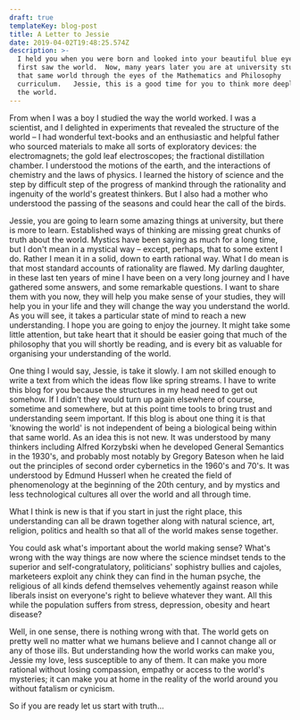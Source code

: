 ```yaml
---
draft: true
templateKey: blog-post
title: A Letter to Jessie
date: 2019-04-02T19:48:25.574Z
description: >-
  I held you when you were born and looked into your beautiful blue eyes as they
  first saw the world.  Now, many years later you are at university studying
  that same world through the eyes of the Mathematics and Philosophy
  curriculum.   Jessie, this is a good time for you to think more deeply about
  the world.
---
```


  From when I was a boy I studied the way the world worked.  I was a scientist, and I delighted in experiments that revealed the structure of the world – I had wonderful text-books and an enthusiastic and helpful father who sourced materials to make all sorts of exploratory devices: the electromagnets; the gold leaf electroscopes; the fractional distillation chamber.  I understood the motions of the earth, and the interactions of chemistry and the laws of physics.  I learned the history of science and the step by difficult step of the progress of mankind through the rationality and ingenuity of the world's greatest thinkers.  But I also had a mother who understood the passing of the seasons and could hear the call of the birds.  

Jessie, you are going to learn some amazing things at university, but there is more to learn.   Established ways of thinking are missing great chunks of truth about the world.  Mystics have been saying as much for a long time, but I don't mean in a mystical way – except, perhaps, that to some extent I do.  Rather I mean it in a solid, down to earth rational way.  What I do mean is that most standard accounts of rationality are flawed.  My darling daughter, in these last ten years of mine I have been on a very long journey and I have gathered some answers, and some remarkable questions.  I want to share them with you now, they will help you make sense of your studies, they will help you in your life and they will change the way you understand the world.  As you will see, it takes a particular state of mind to reach a new understanding.  I hope you are going to enjoy the journey.  It might take some little attention, but take heart that it should be easier going that much of the philosophy that you will shortly be reading, and is every bit as valuable for organising your understanding of the world.  

One thing I would say, Jessie, is take it slowly.  I am not skilled enough to write a text from which the ideas flow like spring streams.
I have to write this blog for you because the structures in my head need to get out somehow.  If I didn't they would turn up again elsewhere of course, sometime and somewhere, but at this point time tools to bring trust and understanding seem important.   If this blog is about one thing it is that 'knowing the world' is not independent of being a biological being within that same world.  As an idea this is not new.  It was understood by many thinkers including Alfred Korzybski when he developed General Semantics in the 1930's, and probably most notably by Gregory Bateson when he laid out the principles of second order cybernetics in the 1960's and 70's.  It was understood by Edmund Husserl when he created the field of phenomenology at the beginning of the 20th century, and by mystics and less technological cultures all over the world and all through time. 

 What I think is new is that if you start in just the right place, this understanding can all be drawn together along with natural science, art, religion, politics and health so that all of the world makes sense together.

You could ask what's important about the world making sense?  What's wrong with the way things are now where the science mindset tends to the superior and self-congratulatory, politicians' sophistry bullies and cajoles, marketeers exploit any chink they can find in the human psyche, the religious of all kinds defend themselves vehemently against reason while liberals insist on everyone's right to believe whatever they want.  All this while the population suffers from stress, depression, obesity and heart disease? 

 Well, in one sense, there is nothing wrong with that.  The world gets on pretty well no matter what we humans believe and I cannot change all or any of those ills.  But understanding how the world works can make you, Jessie my love, less susceptible to any of them.  It can make you more rational without losing compassion, empathy or access to the world's mysteries;  it can make you at home in the reality of the world around you without fatalism or cynicism.

So if you are ready let us start with truth...
